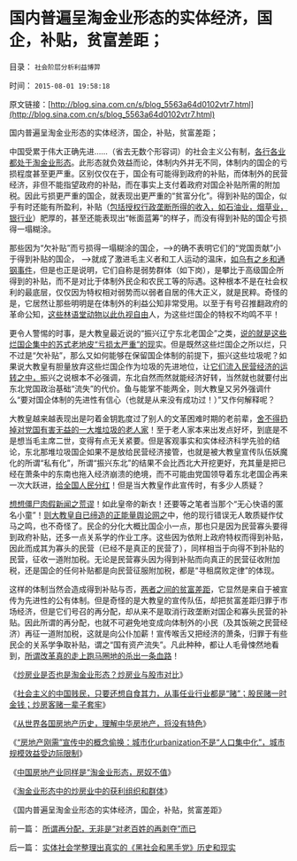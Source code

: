 # 国内普遍呈淘金业形态的实体经济，国企，补贴，贫富差距；

目录： `社会阶层分析利益博羿` 

时间： `2015-08-01 19:58:18` 

原文链接：[http://blog.sina.com.cn/s/blog_5563a64d0102vtr7.html](http://blog.sina.com.cn/s/blog_5563a64d0102vtr7.html)

国内普遍呈淘金业形态的实体经济，国企，补贴，贫富差距；

中国受累于伟大正确先进……（省去无数个形容词）的社会主义公有制，[各行各业都处于淘金业形态](../../../2015/7/29/淘金业形态中的炒房业中的获利组织和群体.md)。此形态就负效益而论，体制内外并无不同，体制内的国企的亏损程度甚至更严重。区别仅仅在于，国企有可能得到政府的补贴，而体制外的民营经济，非但不能指望政府的补贴，而在事实上支付着政府对国企补贴所需的附加税。因此亏损更严重的国企，就表现出更严重的“贫富分化”。得到补贴的国企，似乎有时还能有所盈利，补贴（[包括授权行政垄断所得的收入，如石油业，烟草业，银行业](../../../2012/6/10/为什么金融秩序Order吴英该死.md)）肥厚的，甚至还能表现出“帐面蓝筹”的样子，而没有得到补贴的国企亏损得一塌糊涂。

那些因为“欠补贴”而亏损得一塌糊涂的国企，——>的确不表明它们的“党国贡献”小于得到补贴的国企，
——>就成了激进毛主义者和工人运动的温床，[如乌有之乡和通钢事件](http://darthvad.blog.sohu.com/129394309.html)，但是也正是说明，它们自称是弱势群体（如下岗），是攀比于高级国企所得到的补贴，而不是对比于体制外民企和农民工等的际遇。这种根本不是在社会权利的最底层，仅仅因为特权相对弱势而以弱者自居的伟大正义，就是民粹。奇怪的是，它居然让那些明明是在体制外的利益公知非常受用。以至于有号召推翻政府的革命公知，[这些林语堂动物以此仇视自由](../../../2010/10/21/民主斗士的民主素质太差了.md)人，为这些烂国企的特权不均鸣不平！

更令人警惕的时事，是大教皇最近说的“振兴辽宁东北老国企”之类，[说的就是这些烂国企集中的苏式老地皮“亏损太严重”的现](../../../2009/8/7/“悲剧”的两个必然因素.md)实。但是既然这些烂国企之所以烂，只不过是“欠补贴”，那么又如何能够在保留国企体制的前提下，振兴这些垃圾呢？如果说大教皇有胆量放弃这些烂国企作为垃圾的先进地位，让[它们流入民营经济的运转之中，](../../../2012/7/2/国企是对国民的重复征税，直到税负无限大.md)振兴之说根本不必强调，东北自然而然就能经济好转，当然就也就要付出东北党国政治基础“流失”的代价。鱼与能掌不能两全，则大教皇又另外强调什么“要对国企体制的先进性有信心（也就是从来没有成功过！）”又作何解释呢？

大教皇越来越表现出是叼着金钥匙度过了别人的文革困难时期的老前辈，[舍不得扔掉对党国有害无益的一大堆垃圾的老人家](../../../2015/7/29/张五常效应：垃圾边际与生活水平负相关；.md)！至于老人家本来出发点好坏，到底是不是想当毛主席二世，变得有点无关紧要。但是客观事实和实体经济科学先验的结论，东北那堆垃圾国企如果不是放给民营经济接管，也就是被大教皇宣传队伍妖魔化的所谓“私有化”，所谓“振兴东北”的结果不会比西北大开挖更好，充其量是把已经在萧条中的东南也拖入经济崩溃的绝境，而不可能由党国领导着东北老国企再来一次大跃进，[给全国人民分红](../../../2013/11/20/强制分红＝民企死掉；国企强制分红＝永远垄断；及苏联模式.md)！但是当大教皇作此宣传时，有多少人质疑？

[想想僵尸肉假新闻之荒谬](../../../2015/7/1/为什么说“僵尸肉”是央视炒作的假新闻？.md)！如此皇帝的新衣！还要等之笔者当那个“无心快语的匿名小童”！[则大教皇自已缔造的正能量舆论网之](../../../2013/1/5/“有魄力，敢折腾”，掩护标准答案的烟幕.md)中，他的现行错误无人敢质疑作仗马之鸣，也不奇怪了。民企的分化大概比国企小一点，那也只是因为民营寡头要得到政府补贴，还多一点关系学的作业工序。这些因为依附上政府特权而得到补贴，因此而成其为寡头的民营（已经不是真正的民营了），同样相当于向得不到补贴的民营，征收一道附加税。无论是民营寡头因为得到补贴而向真正的民营征收附加税，还是国企的任何补贴都是向民营征服附加税，都是“寻租腐败定律”的体现。

这样的体制当然会造成得到补贴与否，[两者之间的贫富差距](../../../2009/9/16/公有制计划经济是造成贫富差距的原因.md)，它显然是来自于被宣传为先进性的公有体制。但是奇怪的是大教皇的宣传队伍，却把贫富差距归罪于市场经济，但是它们号召的再分配，却从来不是取消行政垄断对国企和寡头民营的补贴。因此所谓的再分配，也就不可避免地变成向体制外的小民（及其饭碗之民营经济）再征一道附加税，这就是向公仆加薪！宣传喉舌又把经济的萧条，归罪于有些民企的关系学争取补贴，谓之“国有资产流失”。凡此种种，都让人毛骨悚然地看到，[所谓改革真的走上跑马圈地的杀出一条血路](../../../2013/7/10/统治者最有可能的“改革”是“顺水推舟，跑马圈地”.md)！

《[炒房业是否也是淘金业形态？炒房业与股市对比](../../../2015/7/22/炒房业是否也是淘金业形态？炒房业与股市对比；.md)》

《[社会主义的中国贱民，只要还想自食其力，从事任业行业都是“赌”；股民赌一时金钱；炒房客赌一辈子套牢](../../../2015/7/23/“赌”！是社会主义公知对中国小民的妖魔化；.md)》

《[从世界各国房地产历史，理解中华房地产，将没有特色](../../../2015/7/24/从世界各国房地产历史，理解中华房地产，将没有特色；.md)》

《[“房地产刚需”宣传中的概念偷换：城市化urbanization不是“人口集中化”，城市规模效益受边际限制](../../../2015/7/25/“房地产刚需”宣传中的概念偷换，丧尽天良的房托.md)》

《[中国房地产业同样是“淘金业形态，房奴不值](../../../2015/7/28/中国房地产业同样是“淘金业形态”.md)》

《[淘金业形态中的炒房业中的获利组织和群体](../../../2015/7/29/淘金业形态中的炒房业中的获利组织和群体.md)》

《国内普遍呈淘金业形态的实体经济，国企，补贴，贫富差距》

前一篇： [所谓再分配，无非是“对老百姓的再剥夺”而已](../../../2015/8/2/所谓再分配，无非是“对老百姓的再剥夺”而已.md)

后一篇： [实体社会学整理出真实的《黑社会和黑手党》历史和现实](../../../2015/7/25/实体社会学整理出真实的《黑社会和黑手党》历史和现实.md)


